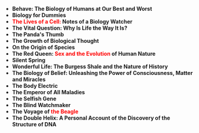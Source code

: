  <ul>
                                <li><b><a target="_blank" href="https://github.com/manjunath5496/Biology-Books/blob/master/alg(1).pdf" style="text-decoration:none;">Behave: The Biology of Humans at Our Best and Worst</a></b></li>
                                <li><b><a target="_blank" href="https://github.com/manjunath5496/Biology-Books/blob/master/alg(2).pdf" style="text-decoration:none;">Biology for Dummies</a></b></li>
                                <li><b><a target="_blank" href="https://github.com/manjunath5496/Biology-Books/blob/master/alg(3).pdf" style="text-decoration:none;"><span style ="color:red">The Lives of a Cell:</span> Notes of a Biology Watcher </a></b></li>
                                <li><b><a target="_blank" href="https://github.com/manjunath5496/Biology-Books/blob/master/alg(4).pdf" style="text-decoration:none;">The Vital Question: Why Is Life the Way It Is?</a></b></li>
                                <li><b><a target="_blank" href="https://github.com/manjunath5496/Biology-Books/blob/master/alg(5).pdf" style="text-decoration:none;">The Panda's Thumb </a></b></li>
                                <li><b><a target="_blank" href="https://github.com/manjunath5496/Biology-Books/blob/master/alg(6).pdf" style="text-decoration:none;">The Growth of Biological Thought </a></b></li>
                                <li><b><a target="_blank" href="https://github.com/manjunath5496/Biology-Books/blob/master/alg(7).pdf" style="text-decoration:none;">On the Origin of Species </a></b></li>
                                <li><b><a target="_blank" href="https://github.com/manjunath5496/Biology-Books/blob/master/alg(8).pdf" style="text-decoration:none;">The Red Queen: <span style ="color:red">Sex and the Evolution</span> of Human Nature</a></b></li>
                                <li><b><a target="_blank" href="https://github.com/manjunath5496/Biology-Books/blob/master/alg(9).pdf" style="text-decoration:none;">Silent Spring </a></b></li>
                                <li><b><a target="_blank" href="https://github.com/manjunath5496/Biology-Books/blob/master/alg(10).pdf" style="text-decoration:none;">Wonderful Life: The Burgess Shale and the Nature of History </a></b></li>
                                <li><b><a target="_blank" href="https://github.com/manjunath5496/Biology-Books/blob/master/alg(11).pdf" style="text-decoration:none;">The Biology of Belief: Unleashing the Power of Consciousness, Matter and Miracles</a></b></li>
                                <li><b><a target="_blank" href="https://github.com/manjunath5496/Biology-Books/blob/master/alg(12).pdf" style="text-decoration:none;">The Body Electric</a></b></li>
                                <li><b><a target="_blank" href="https://github.com/manjunath5496/Biology-Books/blob/master/alg(13).pdf" style="text-decoration:none;">The Emperor of All Maladies </a></b></li>
                                <li><b><a target="_blank" href="https://github.com/manjunath5496/Biology-Books/blob/master/alg(14).pdf" style="text-decoration:none;">The Selfish Gene</a></b></li>
                                <li><b><a target="_blank" href="https://github.com/manjunath5496/Biology-Books/blob/master/alg(15).pdf" style="text-decoration:none;">The Blind Watchmaker </a></b></li>
                                <li><b><a target="_blank" href="https://github.com/manjunath5496/Biology-Books/blob/master/alg(16).pdf" style="text-decoration:none;">The Voyage of <span style ="color:red">the Beagle</span> </a></b></li>
                                <li><b><a target="_blank" href="https://github.com/manjunath5496/Biology-Books/blob/master/alg(17).pdf" style="text-decoration:none;">The Double Helix: A Personal Account of the Discovery of the Structure of DNA </a></b></li>
                            </ul>
